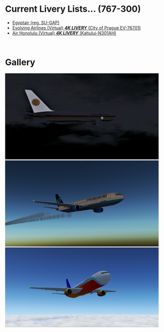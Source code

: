 # Current Livery Lists... (767-300)
<ul>
  <li><a href=https://raw.githubusercontent.com/Sadia2000/Custom-video-livery/main/767-300/MSR%20(767).zip>Egyptair (reg. SU-GAP)</a></li>
  <li><a href=https://raw.githubusercontent.com/Sadia2000/Custom-video-livery/main/767-300/767-EVA.zip>Evolving Airlines (Virtual) <i><b>4K LIVERY</b></i> (City of Prague EV-76701)</a></li>
  <li><a href=https://raw.githubusercontent.com/Sadia2000/Custom-video-livery/main/767-300/N301AH.zip>Air Honolulu (Virtual) <i><b>4K LIVERY</b></i> (Kahului-N301AH)</a></li>
</ul><br>
  
# Gallery
<a href=https://raw.githubusercontent.com/Sadia2000/Custom-video-livery/main/767-300/MSR%20(767).zip><img src=https://github.com/Sadia2000/Custom-video-livery/blob/main/767-300/Screenshots/ms990%20thumbnail.png alt=SU-GAP width=500px></a>
<a href=https://raw.githubusercontent.com/Sadia2000/Custom-video-livery/main/767-300/767-EVA.zip><img src=https://raw.githubusercontent.com/Sadia2000/Custom-video-livery/main/767-300/Screenshots/Screenshot%202021-09-23%20175352.png alt=EV-76701 width=500px></a>
<a href=https://raw.githubusercontent.com/Sadia2000/Custom-video-livery/main/767-300/N301AH.zip><img src=https://raw.githubusercontent.com/Sadia2000/Custom-video-livery/main/767-300/Screenshots/N301AH.png alt=N301AH width=500px></a>
